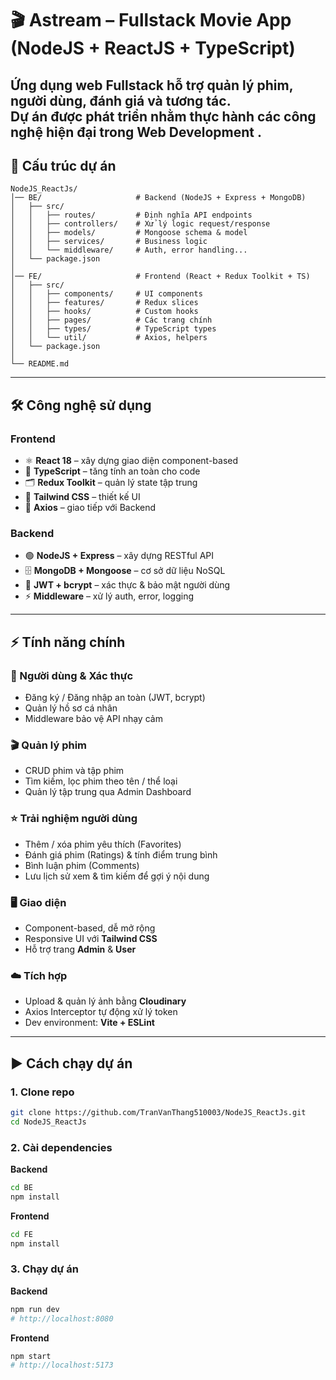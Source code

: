 # 🎬 Astream – Fullstack Movie App (NodeJS + ReactJS + TypeScript)

Ứng dụng web **Fullstack**  hỗ trợ quản lý phim, người dùng, đánh giá và tương tác.  
Dự án được phát triển nhằm thực hành các công nghệ hiện đại trong **Web Development** .
---

## 📂 Cấu trúc dự án  

```
NodeJS_ReactJs/
│── BE/                     # Backend (NodeJS + Express + MongoDB)
│   ├── src/
│   │   ├── routes/         # Định nghĩa API endpoints
│   │   ├── controllers/    # Xử lý logic request/response
│   │   ├── models/         # Mongoose schema & model
│   │   ├── services/       # Business logic
│   │   └── middleware/     # Auth, error handling...
│   └── package.json
│
│── FE/                     # Frontend (React + Redux Toolkit + TS)
│   ├── src/
│   │   ├── components/     # UI components
│   │   ├── features/       # Redux slices
│   │   ├── hooks/          # Custom hooks
│   │   ├── pages/          # Các trang chính
│   │   ├── types/          # TypeScript types
│   │   └── util/           # Axios, helpers
│   └── package.json
│
└── README.md
```

---

## 🛠️ Công nghệ sử dụng  

### Frontend  
- ⚛️ **React 18** – xây dựng giao diện component-based  
- 🎯 **TypeScript** – tăng tính an toàn cho code  
- 🗂 **Redux Toolkit** – quản lý state tập trung  
- 🎨 **Tailwind CSS** – thiết kế UI 
- 🔗 **Axios** – giao tiếp với Backend
### Backend  
- 🟢 **NodeJS + Express** – xây dựng RESTful API  
- 🗄 **MongoDB + Mongoose** – cơ sở dữ liệu NoSQL  
- 🔐 **JWT + bcrypt** – xác thực & bảo mật người dùng  
- ⚡ **Middleware** – xử lý auth, error, logging  

---

## ⚡ Tính năng chính  

### 🔐 Người dùng & Xác thực  
- Đăng ký / Đăng nhập an toàn (JWT, bcrypt)  
- Quản lý hồ sơ cá nhân  
- Middleware bảo vệ API nhạy cảm  

### 🎬 Quản lý phim  
- CRUD phim và tập phim  
- Tìm kiếm, lọc phim theo tên / thể loại  
- Quản lý tập trung qua Admin Dashboard  

### ⭐ Trải nghiệm người dùng  
- Thêm / xóa phim yêu thích (Favorites)  
- Đánh giá phim (Ratings) & tính điểm trung bình  
- Bình luận phim (Comments)  
- Lưu lịch sử xem & tìm kiếm để gợi ý nội dung  

### 🖥️ Giao diện  
- Component-based, dễ mở rộng  
- Responsive UI với **Tailwind CSS**  
- Hỗ trợ trang **Admin** & **User**  

### ☁️ Tích hợp  
- Upload & quản lý ảnh bằng **Cloudinary**  
- Axios Interceptor tự động xử lý token  
- Dev environment: **Vite + ESLint**  

---

## ▶️ Cách chạy dự án  

### 1. Clone repo  
```bash
git clone https://github.com/TranVanThang510003/NodeJS_ReactJs.git
cd NodeJS_ReactJs
```

### 2. Cài dependencies  
**Backend**  
```bash
cd BE
npm install
```

**Frontend**  
```bash
cd FE
npm install
```

### 3. Chạy dự án  
**Backend**  
```bash
npm run dev
# http://localhost:8080
```

**Frontend**  
```bash
npm start
# http://localhost:5173
```
